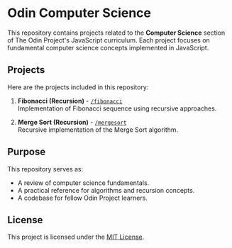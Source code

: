 # Odin Computer Science

This repository contains projects related to the **Computer Science** section of The Odin Project's JavaScript curriculum. Each project focuses on fundamental computer science concepts implemented in JavaScript.

## Projects

Here are the projects included in this repository:

1. **Fibonacci (Recursion)** - [`/fibonacci`](./fibonacci)  
   Implementation of Fibonacci sequence using recursive approaches.

2. **Merge Sort (Recursion)** - [`/mergesort`](./mergesort)  
   Recursive implementation of the Merge Sort algorithm.

## Purpose

This repository serves as:
- A review of computer science fundamentals.
- A practical reference for algorithms and recursion concepts.
- A codebase for fellow Odin Project learners.

## License

This project is licensed under the [MIT License](https://opensource.org/licenses/MIT).